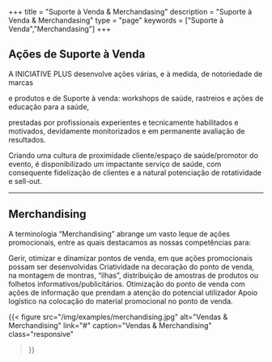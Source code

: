 +++
title = "Suporte à Venda & Merchandasing"
description = "Suporte à Venda & Merchandasing"
type = "page"
keywords = ["Suporte à Venda","Merchandasing"]
+++


## Ações de Suporte à Venda

A INICIATIVE PLUS desenvolve ações várias, e à medida, de notoriedade de marcas

e produtos e de Suporte à venda: workshops de saúde, rastreios e ações de educação para a saúde,

prestadas por profissionais experientes e tecnicamente habilitados e motivados, devidamente monitorizados e em permanente avaliação de resultados.

Criando uma cultura de proximidade cliente/espaço de saúde/promotor do evento, é disponibilizado um impactante serviço de saúde, com consequente fidelização de clientes e a natural potenciação de rotatividade e sell-out.

---

## Merchandising

A terminologia “Merchandising” abrange um vasto leque de ações promocionais, entre as quais destacamos as nossas competências para:

Gerir, otimizar e dinamizar pontos de venda, em que ações promocionais possam ser desenvolvidas Criatividade na decoração do ponto de venda, na montagem de montras, “ilhas”, distribuição de amostras de produtos ou folhetos informativos/publicitários.
Otimização do ponto de venda com ações de informação que prendam a atenção do potencial utilizador Apoio logístico na colocação do material promocional no ponto de venda.

{{< figure
  src="/img/examples/merchandising.jpg"
  alt="Vendas & Merchandising"
  link="#"
  caption="Vendas & Merchandising"
  class="responsive"
>}}
